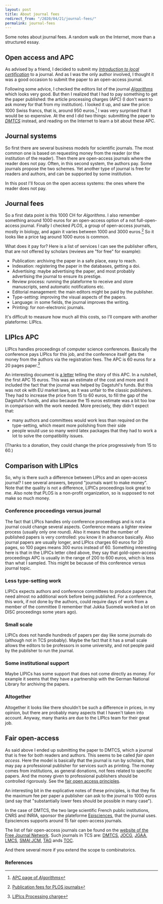 ```yaml
---
layout: post
title: About journal fees
redirect_from: "/2020/04/21/journal-fees/"
permalink: journal-fees
---
```


Some notes about journal fees. A random walk on the Internet, more than a 
structured essay.

## Open access and APC

As advised by a friend, I decided to submit my 
[*Introduction to local certification*](https://www.dii.uchile.cl/~feuilloley/publications/introduction-certification.html)
to a journal. 
And as I was the only author involved, 
I thought it was a good occasion to submit the paper to an open-access journal. 

Following some advice, I checked the editors list of the journal 
[*Algorithms*](https://www.mdpi.com/journal/algorithms) which looks very good.
But then I realized that I had to pay something to get the paper published: the 
article processing charges (APC) (I don't want to ask money for that from my 
institution). I looked it up, and saw the price: 1000 Swiss francs, that is, 
around 950 euros.[^1] I was very surprised that it would be so expensive. 
At the end I did two things: submitting the paper to 
[*DMTCS*](https://dmtcs.episciences.org/) instead, and reading on the 
Internet to learn a bit about these APC. 

## Journal systems

So first there are several business models for scientific journals. The most common
one is based on requesting money from the reader (or the institution of the 
reader). Then there are open-access 
journals where the reader does not pay. Often, in this second system, the 
authors pay. Some journals propose the two schemes. Yet another type of journal 
is free for readers and authors, and can be supported by some institution.

In this post I'll focus on the open access systems: the ones where the
reader does not pay.

## Journal fees

So a first data point is this 1000 CH for *Algorithms*. I also remember 
something around 1000 euros for an open-access option of a not full-open-access 
journal. Finally I checked *PLOS*, a group of open-access journals, mostly in 
biology, and again it varies between 1000 and 3000 euros.[^2]
So it looks like a price tag around 1000 euros is common. 

What does it pay for? Here is a list of services I can see the publisher offers, 
that are not offered by scholars (reviews are "for free" for example):

* Publication: archiving the paper in a safe place, easy to reach.
* Indexation: registering the paper in the databases, getting a doi.
* Advertising: maybe advertising the paper, and most probably advertising the 
journal to ensure its prestige.
* Review process: running the plateforme to receive and store manuscripts, send 
automatic notifications etc. 
* Editorial management: the main editors might be paid by the publisher.
* Type-setting: improving the visual aspects of the papers.
* Language: in some fields, the journal improves the writing.
* Printing: for non-electronic journals.

It's difficult to measure how much all this costs, so I'll compare with another 
plateforme: LIPIcs.
  
## LIPIcs APC

LIPIcs handles proceedings of computer science conferences. Basically the 
conference pays LIPIcs for this job, and the conference itself gets the money 
from the authors via the registration fees. 
The APC is 60 euros for a 20 pages paper.[^3]

An interesting document is 
[a letter](https://www.dagstuhl.de/fileadmin/dagpub/apc/seidel-apc-increase-letter-march2016.pdf) 
telling the story of this APC. 
In a nutshell, the first APC 15 euros. This was an estimate of the cost and more 
and it included the fact that the journal was helped by
Dagstuhl's funds. But this was not ok with EU market laws, as it was unfair to 
the classic publishers. They had to increase the price from 15 to 60 euros, to
fill the gap of the Dagstuhl's funds, and also because the 15 euros estimate 
was a bit too low in comparison with the work needed. More precisely, they 
didn't expect that:

* many authors and committees would work less than required on the type-setting, 
which meant more polishing from their side
* people would use so many weird latex packages that they had to work a lot to 
solve the compatibility issues.

(Thanks to a donation, they could change the price progressively from 15 to 60.) 

## Comparison with LIPIcs

So, why is there such a difference between LIPIcs and an open-access journal? 
I see several answers, beyond "journals want to make money". Note that the 
quality is not a difference, LIPICs proceedings look great to me. Also note that 
PLOS is a non-profit organization, so is supposed to not make so much money.

### Conference proceedings versus journal 
The fact that LIPIcs handles only conference proceedings and is not a journal
could change several aspects.
Conference means a lighter review process (usually only one round). 
Also it means that the number of 
published papers is very controlled: you know it in advance basically. Also journal
papers are usually longer, and LIPIcs charges 60 euros for 20 pages, 
so 100 pages means 300 euros instead of 60. 
Something interesting here is that in the LIPICs letter cited above, they say 
that gold-open-access proceedings APC is usually in the range of 200 
to 600 euros, which is less than what I sampled. This might be because of this
conference versus journal topic.

### Less type-setting work

LIPICs expects authors and conference committees to produce papers that need
almost no additional work before being published. For a conference, this work, 
if not done by the authors, could require days of work from a member of the 
committee (I remember that Jukka Suomela worked a lot on DISC proceedings some 
years ago).

### Small scale

LIPICs does not handle hundreds of papers per day like some journals do (although 
not in TCS probably). Maybe the fact that it has a small scale allows the 
editors to be professors in some university, and not people paid by the publisher 
to run the journal.

### Some institutional support

Maybe LIPICs has some support that does not come directly as money. For example 
it seems that they have a partnership with the German National Library for 
archiving the papers.

### Altogether

Altogether it looks like there shouldn't be such a difference in prices, in my 
opinion, but there are probably many aspects that I haven't taken into account. 
Anyway, many thanks are due to the LIPIcs team for their great job.

## Fair open-access

As said above I ended up submitting the paper to DMTCS, which a journal that
is free for both readers and authors. This seems to be called *fair open access*.
Here the model is basically that the journal is run by scholars, that may pay a 
professional publisher for services such as printing. The money comes from 
institutions, as general donations, not fees related to specific papers. And the
money given to professional publishers should be controlled rigorously. 
See the 
[fair open access principles](https://www.fairopenaccess.org/the-fair-open-access-principles/).

An interesting bit in the explicative notes of these principles, is that they 
fix the maximum fee per paper a publisher can ask to the journal to 1000 euros 
(and say that "substantially lower fees should be possible in many case").

In the case of DMTCS, the two large scientific French public institutions, CNRS 
and INRIA, sponsor the plateforme [Episciences](https://www.episciences.org/), 
that the journal uses. Episciences supports around 15 fair open-access journals.

The list of fair open-access journals can be found on the 
[website of the Free Journal Network](https://freejournals.org/). Such journals
in TCS are: [DMTCS](https://dmtcs.episciences.org/), [JOCG](jocg.org), 
[JGAA](jgaa.info), [LMCS](https://lmcs.episciences.org), 
[SMAI JCM](https://smai-jcm.math.cnrs.fr/index.php/SMAI-JCM/),
[TAG](https://digitalcommons.georgiasouthern.edu/tag/) ands
[TOC](https://theoryofcomputing.org/).

And there several more if you extend the scope to combinatorics.

### References
[^1]: [APC page of *Algorithms*](https://www.mdpi.com/journal/algorithms/apc)
[^2]: [Publication fees for PLOS journals](https://plos.org/publish/fees/)
[^3]: [LIPIcs Processing charge](https://www.dagstuhl.de/en/publications/lipics/processing-charge/)



